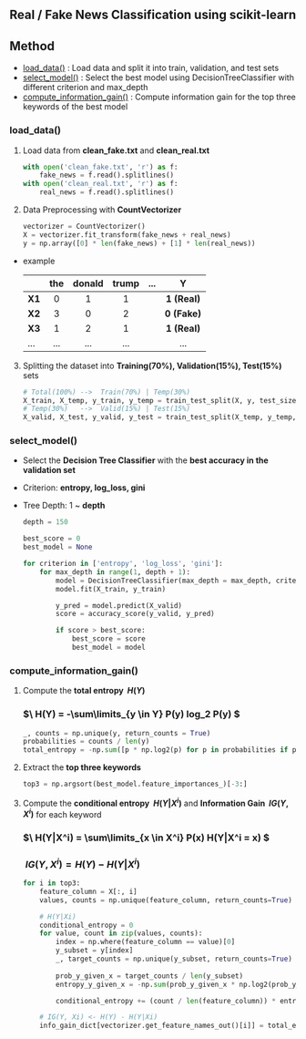 ## Real / Fake News Classification using scikit-learn


## Method

- [load_data()](#load_data) : Load data and split it into train, validation, and test sets
- [select_model()](#select_model) : Select the best model using DecisionTreeClassifier with different criterion and max_depth
- [compute_information_gain()](#compute_information_gain) : Compute information gain for the top three keywords of the best model


### load_data()

1. Load data from **clean_fake.txt** and **clean_real.txt**

    ```python
    with open('clean_fake.txt', 'r') as f:
        fake_news = f.read().splitlines() 
    with open('clean_real.txt', 'r') as f:
        real_news = f.read().splitlines()
    ```
    

2. Data Preprocessing with **CountVectorizer** 

    ```python
    vectorizer = CountVectorizer()
    X = vectorizer.fit_transform(fake_news + real_news)
    y = np.array([0] * len(fake_news) + [1] * len(real_news))
    ```

- example
      
    |             | the |donald|trump|...|       Y        |
    |-------------|:---:|:----:|:---:|---|:--------------:|
    |    **X1**   |  0  |  1   |  1  |   |  **1 (Real)**  |
    |    **X2**   |  3  |  0   |  2  |   |  **0 (Fake)**  |
    |    **X3**   |  1  |  2   |  1  |   |  **1 (Real)**  |
    |     ...     | ... |  ... | ... |   |      ...       |


3. Splitting the dataset into **Training(70%), Validation(15%), Test(15%)** sets

    ```python
    # Total(100%) -->  Train(70%) | Temp(30%)
    X_train, X_temp, y_train, y_temp = train_test_split(X, y, test_size = 0.3)
    # Temp(30%)   -->  Valid(15%) | Test(15%)
    X_valid, X_test, y_valid, y_test = train_test_split(X_temp, y_temp, test_size = 0.5)
    ```


### select_model()

- Select the **Decision Tree Classifier** with the **best accuracy in the validation set**
- Criterion: **entropy, log_loss, gini**
- Tree Depth: 1 ~ **depth**

    ```python
    depth = 150
    
    best_score = 0
    best_model = None

    for criterion in ['entropy', 'log_loss', 'gini']:        
        for max_depth in range(1, depth + 1): 
            model = DecisionTreeClassifier(max_depth = max_depth, criterion = criterion)
            model.fit(X_train, y_train)
    
            y_pred = model.predict(X_valid)            
            score = accuracy_score(y_valid, y_pred)
    
            if score > best_score:
                best_score = score
                best_model = model
    ```

### compute_information_gain()

1. Compute the **total entropy $`\ H(Y) `$**
   
    ### $`\ H(Y) = -\sum\limits_{y \in Y} P(y) log_2 P(y) `$

    ```python
    _, counts = np.unique(y, return_counts = True)
    probabilities = counts / len(y)
    total_entropy = -np.sum([p * np.log2(p) for p in probabilities if p > 0])
    ```
    
2. Extract the **top three keywords**
   
    ```python
    top3 = np.argsort(best_model.feature_importances_)[-3:]
    ```

3. Compute the **conditional entropy $`\ H(Y|X^i) `$** and **Information Gain $`\ IG(Y, X^i) `$** for each keyword

    ### $`\ H(Y|X^i) = \sum\limits_{x \in X^i} P(x) H(Y|X^i = x) `$

    ### $`\ IG(Y, X^i) = H(Y) - H(Y|X^i) `$

    ```python
    for i in top3:
        feature_column = X[:, i]
        values, counts = np.unique(feature_column, return_counts=True)

        # H(Y|Xi)
        conditional_entropy = 0
        for value, count in zip(values, counts):
            index = np.where(feature_column == value)[0]
            y_subset = y[index]
            _, target_counts = np.unique(y_subset, return_counts=True)
            
            prob_y_given_x = target_counts / len(y_subset)
            entropy_y_given_x = -np.sum(prob_y_given_x * np.log2(prob_y_given_x))

            conditional_entropy += (count / len(feature_column)) * entropy_y_given_x

        # IG(Y, Xi) <- H(Y) - H(Y|Xi)
        info_gain_dict[vectorizer.get_feature_names_out()[i]] = total_entropy - conditional_entropy
    ```

